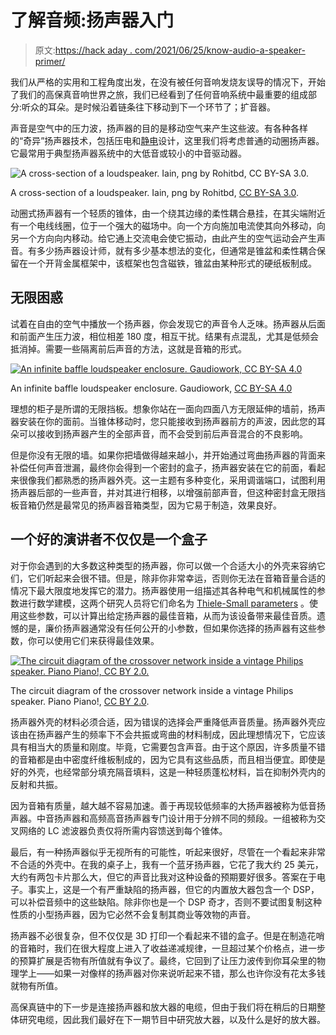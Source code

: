 # 了解音频:扬声器入门

> 原文:[https://hack aday . com/2021/06/25/know-audio-a-speaker-primer/](https://hackaday.com/2021/06/25/know-audio-a-loudspeaker-primer/)

我们从严格的实用和工程角度出发，在没有被任何音响发烧友误导的情况下，开始了我们的高保真音响世界之旅，我们已经看到了任何音响系统中最重要的组成部分:听众的耳朵。是时候沿着链条往下移动到下一个环节了；扩音器。

声音是空气中的压力波，扬声器的目的是移动空气来产生这些波。有各种各样的“奇异”扬声器技术，包括压电和[静电](https://hackaday.com/2016/08/03/electrostatic-loudspeakers-high-end-hifi-you-can-build-yourself/)设计，这里我们将考虑普通的动圈扬声器。它最常用于典型扬声器系统中的大低音或较小的中音驱动器。

![A cross-section of a loudspeaker. Iain, png by Rohitbd, CC BY-SA 3.0.](../Images/f9dd2ab46c3397337f717f64b8be9220.png)

A cross-section of a loudspeaker. Iain, png by Rohitbd, [CC BY-SA 3.0](https://commons.wikimedia.org/wiki/File:Speaker-cross-section.svg).

动圈式扬声器有一个轻质的锥体，由一个绕其边缘的柔性耦合悬挂，在其尖端附近有一个电线线圈，位于一个强大的磁场中。向一个方向施加电流使其向外移动，向另一个方向向内移动。给它通上交流电会使它振动，由此产生的空气运动会产生声音。有多少扬声器设计师，就有多少基本想法的变化，但通常是锥盆和柔性耦合保留在一个开背金属框架中，该框架也包含磁铁，锥盆由某种形式的硬纸板制成。

## 无限困惑

试着在自由的空气中播放一个扬声器，你会发现它的声音令人乏味。扬声器从后面和前面产生压力波，相位相差 180 度，相互干扰。结果有点混乱，尤其是低频会抵消掉。需要一些隔离前后声音的方法，这就是音箱的形式。

[![An infinite baffle loudspeaker enclosure. Gaudiowork, CC BY-SA 4.0](../Images/3d69964b92b98ec1d942c12f591b490b.png)](https://hackaday.com/wp-content/uploads/2021/05/1280px-Gaudio_work.jpg)

An infinite baffle loudspeaker enclosure. Gaudiowork, [CC BY-SA 4.0](https://commons.wikimedia.org/wiki/File:Gaudio_work.jpg)

理想的柜子是所谓的无限挡板。想象你站在一面向四面八方无限延伸的墙前，扬声器安装在你的面前。当锥体移动时，您只能接收到扬声器前方的声波，因此您的耳朵可以接收到扬声器产生的全部声音，而不会受到前后声音混合的不良影响。

但是你没有无限的墙。如果你把墙做得越来越小，并开始通过弯曲扬声器的背面来补偿任何声音泄漏，最终你会得到一个密封的盒子，扬声器安装在它的前面，看起来很像我们都熟悉的扬声器外壳。这一主题有多种变化，采用调谐端口，试图利用扬声器后部的一些声音，并对其进行相移，以增强前部声音，但这种密封盒无限挡板音箱仍然是最常见的扬声器音箱类型，因为它易于制造，效果良好。

## 一个好的演讲者不仅仅是一个盒子

对于你会遇到的大多数这种类型的扬声器，你可以做一个合适大小的外壳来容纳它们，它们听起来会很不错。但是，除非你非常幸运，否则你无法在音箱音量合适的情况下最大限度地发挥它的潜力。扬声器使用一组描述其各种电气和机械属性的参数进行数学建模，这两个研究人员将它们命名为 [Thiele-Small parameters](https://audiojudgement.com/thiele-small-parameters-explained/) 。使用这些参数，可以计算出给定扬声器的最佳音箱，从而为该设备带来最佳音质。遗憾的是，廉价扬声器通常没有任何公开的小参数，但如果你选择的扬声器有这些参数，你可以使用它们来获得最佳效果。

[![The circuit diagram of the crossover network inside a vintage Philips speaker. Piano Piano!, CC BY 2.0.](../Images/dd210a3aa0025f5c50af58d4db829874.png)](https://hackaday.com/wp-content/uploads/2021/05/768px-Philips_Speaker_22RH426_21Z_4_Ohm_Made_in_Holland_30_Watt_5259976183.jpg)

The circuit diagram of the crossover network inside a vintage Philips speaker. Piano Piano!, [CC BY 2.0](https://commons.wikimedia.org/wiki/File:Philips_Speaker_22RH426_21Z,_4_Ohm,_Made_in_Holland,_30_Watt_(5259976183).jpg).

扬声器外壳的材料必须合适，因为错误的选择会严重降低声音质量。扬声器外壳应该由在扬声器产生的频率下不会共振或弯曲的材料制成，因此理想情况下，它应该具有相当大的质量和刚度。毕竟，它需要包含声音。由于这个原因，许多质量不错的音箱都是由中密度纤维板制成的，因为它具有这些品质，而且相当便宜。即使是好的外壳，也经常部分填充隔音填料，这是一种轻质蓬松材料，旨在抑制外壳内的反射和共振。

因为音箱有质量，越大越不容易加速。善于再现较低频率的大扬声器被称为低音扬声器。中音扬声器和高频高音扬声器专门设计用于分辨不同的频段。一组被称为交叉网络的 LC 滤波器负责仅将所需内容馈送到每个锥体。

最后，有一种扬声器似乎无视所有的可能性，听起来很好，尽管在一个看起来非常不合适的外壳中。在我的桌子上，我有一个蓝牙扬声器，它花了我大约 25 美元，大约有两包卡片那么大，但它的声音比我对这种设备的预期要好很多。答案在于电子。事实上，这是一个有严重缺陷的扬声器，但它的内置放大器包含一个 DSP，可以补偿音频中的这些缺陷。除非你也是一个 DSP 奇才，否则不要试图复制这种性质的小型扬声器，因为它必然不会复制其商业等效物的声音。

扬声器不必很复杂，但不仅仅是 3D 打印一个看起来不错的盒子。但是在制造花哨的音箱时，我们在很大程度上进入了收益递减规律，一旦超过某个价格点，进一步的预算扩展是否物有所值就有争议了。最终，它回到了让压力波传到你耳朵里的物理学上——如果一对像样的扬声器对你来说听起来不错，那么也许你没有花太多钱就物有所值。

高保真链中的下一步是连接扬声器和放大器的电缆，但由于我们将在稍后的日期整体研究电缆，因此我们最好在下一期节目中研究放大器，以及什么是好的放大器。